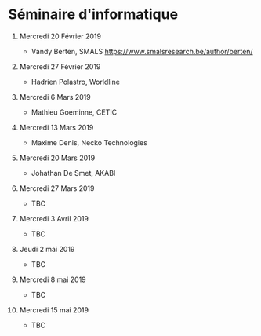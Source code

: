 # Séminaire d'informatique

<!--- A l'issue de ces séminaires, les étudiants seront en mesure de comprendre différents concepts/outils émergents dans le domaine informatique au sens large ainsi que l'importance qu'il faut accorder aux activités de veille technologique. -->


1.	Mercredi 20 Février 2019
	*	Vandy Berten, SMALS
https://www.smalsresearch.be/author/berten/

2.	Mercredi 27 Février 2019

	*	Hadrien Polastro, Worldline

3.	Mercredi 6 Mars 2019

	*	Mathieu Goeminne, CETIC 

4.	Mercredi 13 Mars 2019 

	*	Maxime Denis, Necko Technologies

5.	Mercredi 20 Mars 2019

	*	Johathan De Smet, AKABI

6.	Mercredi 27 Mars 2019 

	*	TBC 

7.	Mercredi 3 Avril 2019
	
	*	TBC

8. 	Jeudi 2 mai 2019

	*	TBC

9.	Mercredi 8 mai 2019

	*	TBC

10.	Mercredi 15 mai 2019

	*	TBC

